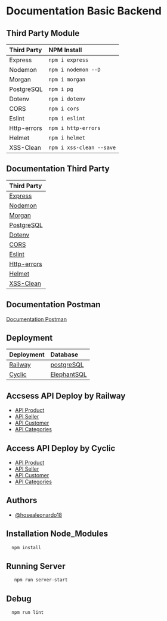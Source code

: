 
# Documentation Basic Backend

## Third Party Module

| Third Party       |  NPM Install                 |
| :--------         | :----------------------------|
| Express           | `npm i express`              |
| Nodemon           | `npm i nodemon --D`          |
| Morgan            | `npm i morgan`               |
| PostgreSQL        | `npm i pg`                   |
| Dotenv            | `npm i dotenv`               |
| CORS              | `npm i cors`                 |
| Eslint            | `npm i eslint`               |
| Http-errors       | `npm i http-errors`          |
| Helmet            | `npm i helmet`               |
| XSS-Clean         | `npm i xss-clean --save`     |

## Documentation Third Party
| Third Party                                                   | 
| :----------------------------------------------------         | 
| [Express](https://expressjs.com/)                             |     
| [Nodemon](https://www.npmjs.com/package/nodemon)              |
| [Morgan](https://www.npmjs.com/package/morgan)                |
| [PostgreSQL](https://www.postgresql.org/)                     |
| [Dotenv](https://www.npmjs.com/package/dotenv)                |
| [CORS](https://www.npmjs.com/package/cors)                    |
| [Eslint](https://www.npmjs.com/package/eslint)                |
| [Http-errors](https://www.npmjs.com/package/http-errors)      |
| [Helmet](https://www.npmjs.com/package/helmet)                |
| [XSS-Clean](https://www.npmjs.com/package/xss-clean)          |

## Documentation Postman

[Documentation Postman](https://documenter.postman.com/preview/24895506-272b67f9-f306-4527-b5ee-63d8942fe480?environment=&versionTag=latest&apiName=CURRENT&version=latest&documentationLayout=classic-double-column&right-sidebar=303030&top-bar=FFFFFF&highlight=EF5B25)


## Deployment

| Deployment                            |  Database                                    |
| :----------------------------------   | :----------------------------------------    |
| [Railway](https://railway.app/)       | [postgreSQL](https://www.postgresql.org/)    |
| [Cyclic](https://www.cyclic.sh/)      | [ElephantSQL](https://www.elephantsql.com/)  |


## Accsess API Deploy by Railway

- [API Product](https://blanjaolshopbackend-production.up.railway.app/product)
- [API Seller](https://blanjaolshopbackend-production.up.railway.app/seller)
- [API Customer](https://blanjaolshopbackend-production.up.railway.app/customer)
- [API Categories](https://blanjaolshopbackend-production.up.railway.app/categories)


## Access API Deploy by Cyclic
- [API Product](https://wide-eyed-gilet-wasp.cyclic.app/product)
- [API Seller](https://wide-eyed-gilet-wasp.cyclic.app/seller)
- [API Customer](https://wide-eyed-gilet-wasp.cyclic.app/customer)
- [API Categories](https://wide-eyed-gilet-wasp.cyclic.app/categories)


## Authors
- [@hosealeonardo18](https://github.com/hosealeonardo18)

## Installation Node_Modules
```bash
  npm install
```

## Running Server
```bash
   npm run server-start
```
## Debug
```bash
  npm run lint
```
    